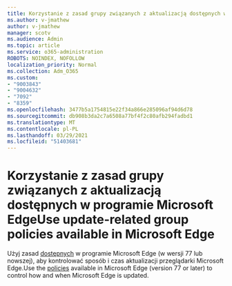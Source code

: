 ```yaml
---
title: Korzystanie z zasad grupy związanych z aktualizacją dostępnych w programie Microsoft Edge
ms.author: v-jmathew
author: v-jmathew
manager: scotv
ms.audience: Admin
ms.topic: article
ms.service: o365-administration
ROBOTS: NOINDEX, NOFOLLOW
localization_priority: Normal
ms.collection: Adm_O365
ms.custom:
- "9003843"
- "9004632"
- "7092"
- "8359"
ms.openlocfilehash: 3477b5a1754815e22f34a866e285096af94d6d78
ms.sourcegitcommit: db908b3da2c7a6508a77bf4f2c80afb294fadbd1
ms.translationtype: MT
ms.contentlocale: pl-PL
ms.lasthandoff: 03/29/2021
ms.locfileid: "51403681"
---
```

# <a name="use-update-related-group-policies-available-in-microsoft-edge"></a><span data-ttu-id="98d19-102">Korzystanie z zasad grupy związanych z aktualizacją dostępnych w programie Microsoft Edge</span><span class="sxs-lookup"><span data-stu-id="98d19-102">Use update-related group policies available in Microsoft Edge</span></span>

<span data-ttu-id="98d19-103">Użyj zasad [dostępnych](https://go.microsoft.com/fwlink/?linkid=2134862) w programie Microsoft Edge (w wersji 77 lub nowszej), aby kontrolować sposób i czas aktualizacji przeglądarki Microsoft Edge.</span><span class="sxs-lookup"><span data-stu-id="98d19-103">Use the [policies](https://go.microsoft.com/fwlink/?linkid=2134862) available in Microsoft Edge (version 77 or later) to control how and when Microsoft Edge is updated.</span></span>
